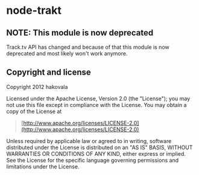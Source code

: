 # node-trakt 

## NOTE: This module is now deprecated

Track.tv API has changed and because of that this module is now deprecated and most likely won't work anymore.

## Copyright and license

Copyright 2012 hakovala

Licensed under the Apache License, Version 2.0 (the "License");
you may not use this file except in compliance with the License.
You may obtain a copy of the License at

> [http://www.apache.org/licenses/LICENSE-2.0](http://www.apache.org/licenses/LICENSE-2.0)

Unless required by applicable law or agreed to in writing, software
distributed under the License is distributed on an "AS IS" BASIS,
WITHOUT WARRANTIES OR CONDITIONS OF ANY KIND, either express or implied.
See the License for the specific language governing permissions and
limitations under the License.

